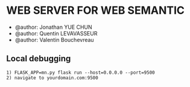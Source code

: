 # WEB SERVER FOR WEB SEMANTIC

- @author: Jonathan YUE CHUN
- @author: Quentin LEVAVASSEUR
- @author: Valentin Bouchevreau

## Local debugging

    1) FLASK_APP=mn.py flask run --host=0.0.0.0 --port=9500
    2) navigate to yourdomain.com:9500